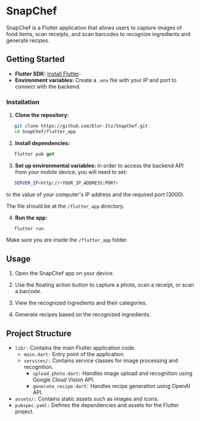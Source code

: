 # SnapChef

SnapChef is a Flutter application that allows users to capture images of food items, scan receipts, and scan barcodes to recognize ingredients and generate recipes.

## Getting Started

- **Flutter SDK:** [Install Flutter](https://docs.flutter.dev/get-started/install)- 
- **Environment variables:** Create a `.env` file with your IP and port to connect with the backend.

### Installation

1. **Clone the repository:**
```sh
   git clone https://github.com/Elor-Itz/SnapChef.git
   cd SnapChef/flutter_app
   ```

2. **Install dependencies:**
```dart
   flutter pub get
   ```

3. **Set up environmental variables:**
   In order to access the backend API from your mobile device, you will need to set:
```sh
   SERVER_IP=http://<YOUR_IP_ADDRESS:PORT>  
   ```
   to the value of your computer's IP address and the required port (3000).
   
   The file should be at the `/flutter_app` directory.

4. **Run the app:**
```sh
   flutter run     
   ``` 
   Make sure you are inside the `/flutter_app` folder.

## Usage

1. Open the SnapChef app on your device.

2. Use the floating action button to capture a photo, scan a receipt, or scan a barcode.

3. View the recognized ingredients and their categories.

4. Generate recipes based on the recognized ingredients.

## Project Structure

* `lib/:` Contains the main Flutter application code.
  * `main.dart:` Entry point of the application.
  * `services/:` Contains service classes for image processing and recognition.
    * `upload_photo.dart:` Handles image upload and recognition using Google Cloud Vision API.
    * `generate_recipe.dart:` Handles recipe generation using OpenAI API.
* `assets/:` Contains static assets such as images and icons.
* `pubspec.yaml:` Defines the dependencies and assets for the Flutter project.

